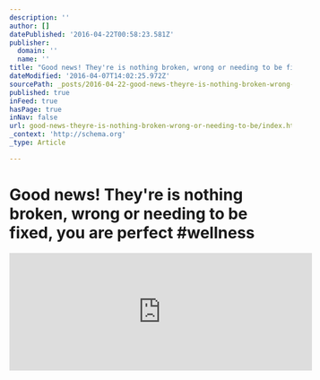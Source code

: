 ```yaml
---
description: ''
author: []
datePublished: '2016-04-22T00:58:23.581Z'
publisher:
  domain: ''
  name: ''
title: "Good news! They're is nothing broken, wrong or needing to be fixed, you are perfect #wellness"
dateModified: '2016-04-07T14:02:25.972Z'
sourcePath: _posts/2016-04-22-good-news-theyre-is-nothing-broken-wrong-or-needing-to-be.md
published: true
inFeed: true
hasPage: true
inNav: false
url: good-news-theyre-is-nothing-broken-wrong-or-needing-to-be/index.html
_context: 'http://schema.org'
_type: Article

---
```

# Good news! They're is nothing broken, wrong or needing to be fixed, you are perfect \#wellness

<iframe src="https://cdn.embedly.com/widgets/media.html?src=https%3A%2F%2Fanchor.fm%2Fembed%2F9ebbde&amp;url=https%3A%2F%2Fanchor.fm%2Fw%2F9EBBDE&amp;image=https%3A%2F%2Fs3-us-west-2.amazonaws.com%2Fanchor-website%2Fimages%2Ffbog_wave.png&amp;key=b7d04c9b404c499eba89ee7072e1c4f7&amp;type=text%2Fhtml&amp;schema=anchor" width="540" height="210" scrolling="no" frameborder="0" allowfullscreen="allowfullscreen" style=""></iframe>
